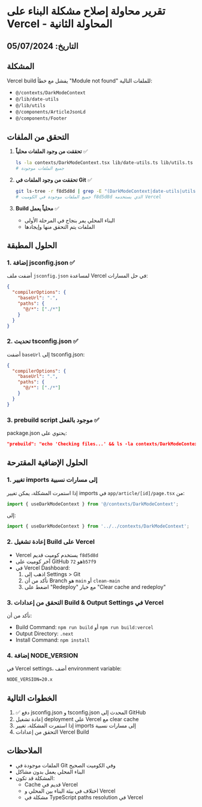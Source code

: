 # تقرير محاولة إصلاح مشكلة البناء على Vercel - المحاولة الثانية

## التاريخ: 05/07/2024

## المشكلة
Vercel build يفشل مع خطأ "Module not found" للملفات التالية:
- `@/contexts/DarkModeContext`
- `@/lib/date-utils`
- `@/lib/utils`
- `@/components/ArticleJsonLd`
- `@/components/Footer`

## التحقق من الملفات
1. **تحققت من وجود الملفات محلياً** ✅
   ```bash
   ls -la contexts/DarkModeContext.tsx lib/date-utils.ts lib/utils.ts components/ArticleJsonLd.tsx components/Footer.tsx
   # جميع الملفات موجودة
   ```

2. **تحققت من وجود الملفات في Git** ✅
   ```bash
   git ls-tree -r f8d5d8d | grep -E "(DarkModeContext|date-utils|utils\.ts|ArticleJsonLd|Footer\.tsx)"
   # جميع الملفات موجودة في الكوميت f8d5d8d الذي يستخدمه Vercel
   ```

3. **Build محلياً يعمل** ✅
   - البناء المحلي يمر بنجاح في المرحلة الأولى
   - الملفات يتم التحقق منها وإيجادها

## الحلول المطبقة

### 1. إضافة jsconfig.json ✅
أضفت ملف `jsconfig.json` لمساعدة Vercel في حل المسارات:
```json
{
  "compilerOptions": {
    "baseUrl": ".",
    "paths": {
      "@/*": ["./*"]
    }
  }
}
```

### 2. تحديث tsconfig.json ✅
أضفت `baseUrl` إلى tsconfig.json:
```json
{
  "compilerOptions": {
    "baseUrl": ".",
    "paths": {
      "@/*": ["./*"]
    }
  }
}
```

### 3. prebuild script موجود بالفعل ✅
package.json يحتوي على:
```json
"prebuild": "echo 'Checking files...' && ls -la contexts/DarkModeContext.tsx lib/date-utils.ts lib/utils.ts components/ArticleJsonLd.tsx components/Footer.tsx"
```

## الحلول الإضافية المقترحة

### 1. تغيير imports إلى مسارات نسبية
إذا استمرت المشكلة، يمكن تغيير imports في `app/article/[id]/page.tsx` من:
```typescript
import { useDarkModeContext } from '@/contexts/DarkModeContext';
```
إلى:
```typescript
import { useDarkModeContext } from '../../contexts/DarkModeContext';
```

### 2. إعادة تشغيل Build على Vercel
- Vercel يستخدم كوميت قديم `f8d5d8d`
- آخر كوميت على GitHub هو `72b57f9`
- في Vercel Dashboard:
  1. اذهب إلى Settings > Git
  2. تأكد من أن Branch هو `main` أو `clean-main`
  3. اضغط على "Redeploy" مع خيار "Clear cache and redeploy"

### 3. التحقق من إعدادات Build & Output Settings في Vercel
تأكد من أن:
- Build Command: `npm run build` أو `npm run build:vercel`
- Output Directory: `.next`
- Install Command: `npm install`

### 4. إضافة NODE_VERSION
في Vercel settings، أضف environment variable:
```
NODE_VERSION=20.x
```

## الخطوات التالية
1. ✅ دفع jsconfig.json و tsconfig.json المحدث إلى GitHub
2. إعادة تشغيل deployment على Vercel مع clear cache
3. إذا استمرت المشكلة، تغيير imports إلى مسارات نسبية
4. التحقق من إعدادات Vercel Build

## الملاحظات
- الملفات موجودة في Git وفي الكوميت الصحيح
- البناء المحلي يعمل بدون مشاكل
- المشكلة قد تكون:
  - Cache قديم في Vercel
  - اختلاف في بيئة البناء بين المحلي و Vercel
  - مشكلة في TypeScript paths resolution في Vercel 